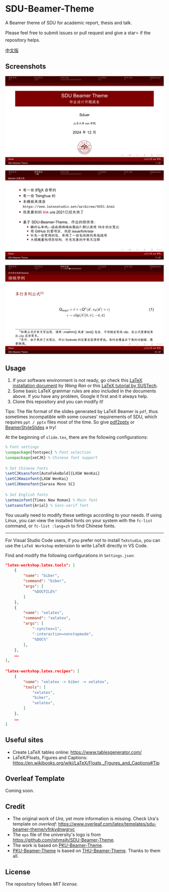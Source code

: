 # SDU-Beamer-Theme

A Beamer theme of SDU for academic report, thesis and talk.

Please feel free to submit issues or pull request and give a star⭐️ if the repository helps.

[中文版](./README.md)

## Screenshots

![main_page](./img/README/main_page.png)

![instance1](./img/README/instance1.png)

![instance2](./img/README/instance2.png)

## Usage

1.  If your software environment is not ready, go check this [LaTeX installation document](https://mirror.macomnet.net/pub/CTAN/info/install-latex-guide-zh-cn/install-latex-guide-zh-cn.pdf) by *Wang Ran* or this [LaTeX tutorial by SUSTech](https://niko.cra.moe/uploads/short-url/9a47N0ThHXRb6em95R7422y8v7b.pdf).
2.  Some basic LaTeX grammar rules are also included in the documents above. If you have any problem, Google it first and it always help.
3.  Clone this repository and you can modify it!

Tips: The file format of the slides generated by LaTeX Beamer is `pdf`, thus sometimes incompatible with some courses' requirements of SDU, which requires `ppt / pptx` files most of the time. So give [pdf2pptx](https://github.com/intMojIBakE/pdf2pptx) or [BeamerStyleSlides](https://github.com/wzpan/BeamerStyleSlides) a try!

At the beginning of `slide.tex`, there are the following configurations:

```latex
% Font settings
\usepackage{fontspec} % Font selection
\usepackage{xeCJK} % Chinese font support

% Set Chinese fonts
\setCJKsansfont[AutoFakeBold]{LXGW WenKai}
\setCJKmainfont{LXGW WenKai}
\setCJKmonofont{Sarasa Mono SC}

% Set English fonts
\setmainfont{Times New Roman} % Main font
\setsansfont{Arial} % Sans-serif font
```

You usually need to modify these settings according to your needs. If using Linux, you can view the installed fonts on your system with the `fc-list` command, or `fc-list :lang=zh` to find Chinese fonts.

---

For Visual Studio Code users, if you prefer not to install `TeXstudio`, you can use the `LaTeX Workshop` extension to write LaTeX directly in VS Code.

Find and modify the following configurations in `Settings.json`:

```json
"latex-workshop.latex.tools": [
    {
        "name": "biber",
        "command": "biber",
        "args": [
            "%DOCFILE%"
        ]
    },
    {
        "name": "xelatex",
        "command": "xelatex",
        "args": [
            "-synctex=1",
            "-interaction=nonstopmode",
            "%DOC%"
        ],
    },
    ……
],

"latex-workshop.latex.recipes": [
    {
        "name": "xelatex -> biber -> xelatex",
        "tools": [
            "xelatex",
            "biber",
            "xelatex",
        ]
    },
    ……
]
```

## Useful sites

-   Create LaTeX tables online: https://www.tablesgenerator.com/
-   LaTeX/Floats, Figures and Captions: https://en.wikibooks.org/wiki/LaTeX/Floats,_Figures_and_Captions#Tip

## Overleaf Template

Coming soon.

## Credit

-   The original work of *Ura*, yet more information is missing. Check Ura's template on *overleaf*: https://www.overleaf.com/latex/templates/sdu-beamer-theme/vfnkydnwgrvc
-   The `eps` file of the university's logo is from https://github.com/jshmsjh/SDU-Beamer-Theme.
-   The work is based on [PKU-Beamer-Theme](https://github.com/inFaaa/PKU-Beamer-Theme).
-   [PKU-Beamer-Theme](https://github.com/inFaaa/PKU-Beamer-Theme) is based on [THU-Beamer-Theme](https://github.com/tuna/THU-Beamer-Theme). Thanks to them all.

## License

The repository follows *MIT license*.
